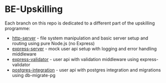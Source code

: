 # BE-Upskilling

Each branch on this repo is dedicated to a different part of the upskilling programme:

* [http-server](https://github.com/diogo-SG/BE-Upskilling/tree/http-server) - file system manipulation and basic server setup and routing using pure Node.js (no Express)
* [express-server](https://github.com/diogo-SG/BE-Upskilling/tree/express-server) - mock user api setup with logging and error handling middleware
* [express-validator](https://github.com/diogo-SG/BE-Upskilling/tree/express-validator) - user api with validation middleware using express-validator
* [postgres-integration](https://github.com/diogo-SG/BE-Upskilling/tree/express-validator) - user api with postgres integration and migrations using db-migrate-pg